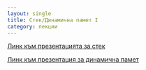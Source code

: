 ```yaml
---
layout: single
title: Стек/Динамична памет I 
category: лекции
---
```


[Линк към презентацията за стек](https://docs.google.com/presentation/d/1FTSzLEG911qRWQePUfjnkkG4SZjAD7eC_v_6_-mI01w/edit?usp=sharing)

[Линк към презентация за динамична памет](https://docs.google.com/presentation/d/1VQlLekh8AxpJYJVpFhGx2aQUpSFBHnIpWsNSYiXsCek/edit?usp=sharing)

